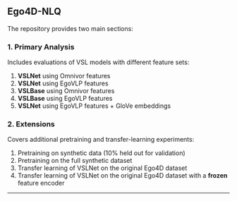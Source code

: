 
## Ego4D-NLQ

The repository provides two main sections:

### 1. Primary Analysis

Includes evaluations of VSL models with different feature sets:

1. **VSLNet** using Omnivor features
2. **VSLNet** using EgoVLP features
3. **VSLBase** using Omnivor features
4. **VSLBase** using EgoVLP features
5. **VSLNet** using EgoVLP features + GloVe embeddings

### 2. Extensions

Covers additional pretraining and transfer-learning experiments:

1. Pretraining on synthetic data (10% held out for validation)
2. Pretraining on the full synthetic dataset
3. Transfer learning of VSLNet on the original Ego4D dataset
4. Transfer learning of VSLNet on the original Ego4D dataset with a **frozen** feature encoder

---
